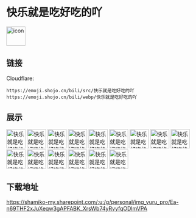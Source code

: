 # 快乐就是吃好吃的吖
<img src="https://emoji.shojo.cn/bili/src/快乐就是吃好吃的吖/icon.png" width="50" height="50" alt="icon">

## 链接
Cloudflare:
```
https://emoji.shojo.cn/bili/src/快乐就是吃好吃的吖
https://emoji.shojo.cn/bili/webp/快乐就是吃好吃的吖
```
## 展示
<img src="https://emoji.shojo.cn/bili/src/快乐就是吃好吃的吖/快乐就是吃好吃的吖-喜欢.png" width="50" height="50" alt="快乐就是吃好吃的吖-喜欢">
<img src="https://emoji.shojo.cn/bili/src/快乐就是吃好吃的吖/快乐就是吃好吃的吖-奶茶.png" width="50" height="50" alt="快乐就是吃好吃的吖-奶茶">
<img src="https://emoji.shojo.cn/bili/src/快乐就是吃好吃的吖/快乐就是吃好吃的吖-满脸问号.png" width="50" height="50" alt="快乐就是吃好吃的吖-满脸问号">
<img src="https://emoji.shojo.cn/bili/src/快乐就是吃好吃的吖/快乐就是吃好吃的吖-你好.png" width="50" height="50" alt="快乐就是吃好吃的吖-你好">
<img src="https://emoji.shojo.cn/bili/src/快乐就是吃好吃的吖/快乐就是吃好吃的吖-别烦我.png" width="50" height="50" alt="快乐就是吃好吃的吖-别烦我">
<img src="https://emoji.shojo.cn/bili/src/快乐就是吃好吃的吖/快乐就是吃好吃的吖-在忙.png" width="50" height="50" alt="快乐就是吃好吃的吖-在忙">
<img src="https://emoji.shojo.cn/bili/src/快乐就是吃好吃的吖/快乐就是吃好吃的吖-划水.png" width="50" height="50" alt="快乐就是吃好吃的吖-划水">
<img src="https://emoji.shojo.cn/bili/src/快乐就是吃好吃的吖/快乐就是吃好吃的吖-谢谢.png" width="50" height="50" alt="快乐就是吃好吃的吖-谢谢">
<img src="https://emoji.shojo.cn/bili/src/快乐就是吃好吃的吖/快乐就是吃好吃的吖-几斤几两.png" width="50" height="50" alt="快乐就是吃好吃的吖-几斤几两">
<img src="https://emoji.shojo.cn/bili/src/快乐就是吃好吃的吖/快乐就是吃好吃的吖-震惊.png" width="50" height="50" alt="快乐就是吃好吃的吖-震惊">
<img src="https://emoji.shojo.cn/bili/src/快乐就是吃好吃的吖/快乐就是吃好吃的吖-突然出现.png" width="50" height="50" alt="快乐就是吃好吃的吖-突然出现">
<img src="https://emoji.shojo.cn/bili/src/快乐就是吃好吃的吖/快乐就是吃好吃的吖-点赞.png" width="50" height="50" alt="快乐就是吃好吃的吖-点赞">
<img src="https://emoji.shojo.cn/bili/src/快乐就是吃好吃的吖/快乐就是吃好吃的吖-等消息.png" width="50" height="50" alt="快乐就是吃好吃的吖-等消息">
<img src="https://emoji.shojo.cn/bili/src/快乐就是吃好吃的吖/快乐就是吃好吃的吖-干杯.png" width="50" height="50" alt="快乐就是吃好吃的吖-干杯">
<img src="https://emoji.shojo.cn/bili/src/快乐就是吃好吃的吖/快乐就是吃好吃的吖-瑟瑟发抖.png" width="50" height="50" alt="快乐就是吃好吃的吖-瑟瑟发抖">

## 下载地址

https://shamiko-my.sharepoint.com/:u:/g/personal/img_yuru_pro/Ea-n69THF2xJuXeqw3gAPFABK_XrsWb74yRvyfqODlmVPA